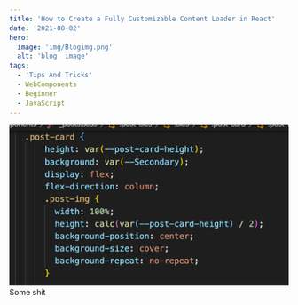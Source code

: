 ```yaml
---
title: 'How to Create a Fully Customizable Content Loader in React'
date: '2021-08-02'
hero:
  image: 'img/Blogimg.png'
  alt: 'blog  image'
tags:
  - 'Tips And Tricks'
  - WebComponents
  - Beginner
  - JavaScript
---
```


![foo](img/Blogimg.png)
Some shit

